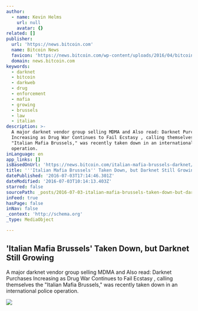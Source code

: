 ```yaml
---
author:
  - name: Kevin Helms
    url: null
    avatar: {}
related: []
publisher:
  url: 'https://news.bitcoin.com'
  name: Bitcoin News
  favicon: 'https://news.bitcoin.com/wp-content/uploads/2016/04/bitcoin_fav.png'
  domain: news.bitcoin.com
keywords:
  - darknet
  - bitcoin
  - darkweb
  - drug
  - enforcement
  - mafia
  - growing
  - brussels
  - law
  - italian
description: >-
  A major darknet vendor group selling MDMA and Also read: Darknet Purchases
  Increasing as Drug War Continues to Fail Ecstasy , calling themselves the
  "Italian Mafia Brussels," was recently taken down in an international police
  operation.
inLanguage: en
app_links: []
isBasedOnUrl: 'https://news.bitcoin.com/italian-mafia-brussels-darknet/'
title: '''Italian Mafia Brussels'' Taken Down, but Darknet Still Growing'
datePublished: '2016-07-03T17:14:46.301Z'
dateModified: '2016-07-03T10:14:13.403Z'
starred: false
sourcePath: _posts/2016-07-03-italian-mafia-brussels-taken-down-but-darknet-still-growi.md
inFeed: true
hasPage: false
inNav: false
_context: 'http://schema.org'
_type: MediaObject

---
```

<article style=""><h1>'Italian Mafia Brussels' Taken Down, but Darknet Still Growing</h1><p>A major darknet vendor group selling MDMA and Also read: Darknet Purchases Increasing as Drug War Continues to Fail Ecstasy , calling themselves the "Italian Mafia Brussels," was recently taken down in an international police operation.</p><img src="https://news.bitcoin.com/wp-content/uploads/2016/07/yellow-pills.jpg" /></article>